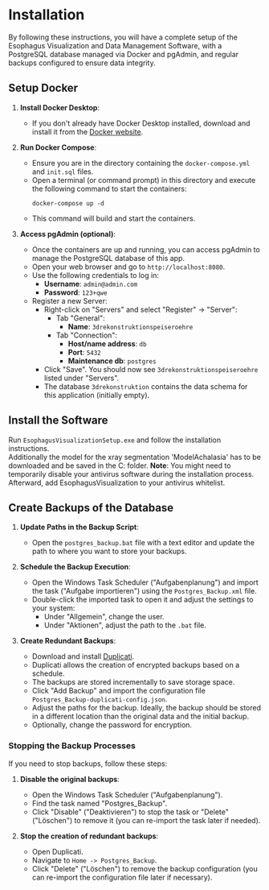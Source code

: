 # Installation

By following these instructions, you will have a complete setup of the Esophagus Visualization and Data Management Software, with a PostgreSQL database managed via Docker and pgAdmin, and regular backups configured to ensure data integrity.

## Setup Docker
1. **Install Docker Desktop**: 
    - If you don't already have Docker Desktop installed, download and install it from the [Docker website](https://www.docker.com/products/docker-desktop). 

2. **Run Docker Compose**:
    - Ensure you are in the directory containing the `docker-compose.yml` and `init.sql` files.
    - Open a terminal (or command prompt) in this directory and execute the following command to start the containers:
      ```
      docker-compose up -d
      ```
    - This command will build and start the containers.


3. **Access pgAdmin (optional)**:
    - Once the containers are up and running, you can access pgAdmin to manage the PostgreSQL database of this app.
    - Open your web browser and go to `http://localhost:8080`.
    - Use the following credentials to log in:
      - **Username**: `admin@admin.com`
      - **Password**: `123+qwe`
    - Register a new Server:
      - Right-click on "Servers" and select "Register" -> "Server":
        - Tab "General":
          - **Name**: `3drekonstruktionspeiseroehre`
        - Tab "Connection":
          - **Host/name address**: `db`
          - **Port**: `5432`
          - **Maintenance db**: `postgres`
      - Click "Save". You should now see `3drekonstruktionspeiseroehre` listed under "Servers".
      - The database `3drekonstruktion` contains the data schema for this application (initially empty).

## Install the Software

Run `EsophagusVisualizationSetup.exe` and follow the installation instructions.  
Additionally the model for the xray segmentation 'ModelAchalasia' has to be downloaded and be saved in the C: folder. 
**Note**: You might need to temporarily disable your antivirus software during the installation process.  
Afterward, add EsophagusVisualization to your antivirus whitelist.
 
## Create Backups of the Database

1. **Update Paths in the Backup Script**:
    - Open the `postgres_backup.bat` file with a text editor and update the path to where you want to store your backups.


2. **Schedule the Backup Execution**:
    - Open the Windows Task Scheduler ("Aufgabenplanung") and import the task ("Aufgabe importieren") using the `Postgres_Backup.xml` file.
    - Double-click the imported task to open it and adjust the settings to your system:
      - Under "Allgemein", change the user.
      - Under "Aktionen", adjust the path to the `.bat` file.


3. **Create Redundant Backups**:
    - Download and install [Duplicati](https://duplicati.com/).
    - Duplicati allows the creation of encrypted backups based on a schedule.
    - The backups are stored incrementally to save storage space.
    - Click "Add Backup" and import the configuration file `Postgres_Backup-duplicati-config.json`.
    - Adjust the paths for the backup. Ideally, the backup should be stored in a different location than the original data and the initial backup.
    - Optionally, change the password for encryption.


### Stopping the Backup Processes

If you need to stop backups, follow these steps:

1. **Disable the original backups**:
    - Open the Windows Task Scheduler ("Aufgabenplanung").
    - Find the task named "Postgres_Backup".
    - Click "Disable" ("Deaktivieren") to stop the task or "Delete" ("Löschen") to remove it (you can re-import the task later if needed).


2. **Stop the creation of redundant backups**:
    - Open Duplicati.
    - Navigate to `Home -> Postgres_Backup`.
    - Click "Delete" ("Löschen") to remove the backup configuration (you can re-import the configuration file later if necessary).
